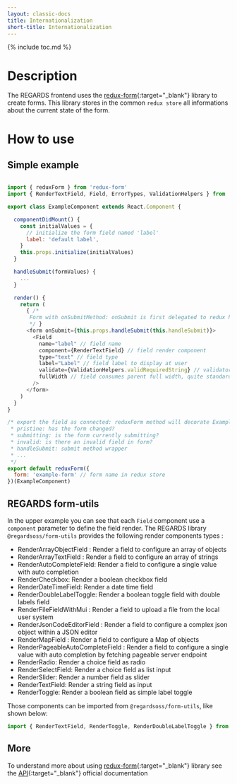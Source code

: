 ```yaml
---
layout: classic-docs
title: Internationalization
short-title: Internationalization
---
```


{% include toc.md %}

# Description

The REGARDS frontend uses the [redux-form](https://redux-form.com/6.8.0/){:target="_blank"} library to create forms.
This library stores in the common `redux store` all informations about the current state of the form.

# How to use

## Simple example

```javascript

import { reduxForm } from 'redux-form'
import { RenderTextField, Field, ErrorTypes, ValidationHelpers } from '@regardsoss/form-utils'

export class ExampleComponent extends React.Component {

  componentDidMount() {
    const initialValues = {
      // initialize the form field named 'label'
      label: 'default label',
    }
    this.props.initialize(initialValues)
  }

  handleSubmit(formValues) {
    ...
  }

  render() {
    return (
      { /* 
       Form with onSubmitMethod: onSubmit is first delegated to redux handleSubmit method that calls this.handleSubmit after execution. That mechanism allows Redux forms to compute mulitple state variable (pristine, invalid, submitting...)
       */ }
      <form onSubmit={this.props.handleSubmit(this.handleSubmit)}> 
        <Field
          name="label" // field name
          component={RenderTextField} // field render component
          type="text" // field type
          label="Label" // field label to display at user
          validate={ValidationHelpers.validRequiredString} // validator: computes if the field value is valid
          fullWidth // field consumes parent full width, quite standard in REGARDS frontend
        />
      </form>
    )
  }
}

/* export the field as connected: reduxForm method will decorate ExampleComponent to add many properties like:
 * pristine: has the form changed?
 * submitting: is the form currently submitting?
 * invalid: is there an invalid field in form?
 * handleSubmit: submit method wrapper
 * ...
 */ 
export default reduxForm({
  form: 'example-form' // form name in redux store
})(ExampleComponent)

```

## REGARDS form-utils

In the upper example you can see that each `Field` component use a `component` parameter to define the field render. The REGARDS
library  `@regardsoss/form-utils` provides the following render components types :

- RenderArrayObjectField : Render a field to configure an array of objects
- RenderArrayTextField : Render a field to configure an array of strings
- RenderAutoCompleteField: Render a field to configure a single value with auto completion
- RenderCheckbox: Render a boolean checkbox field
- RenderDateTimeField: Render a date time field
- RenderDoubleLabelToggle: Render a boolean toggle field with double labels field
- RenderFileFieldWithMui : Render a field to upload a file from the local user system
- RenderJsonCodeEditorField : Render a  field to configure a complex json object within a JSON editor
- RenderMapField : Render a field to configure a Map of objects
- RenderPageableAutoCompleteField : Render a field to configure a single value with auto completion by fetching pageable server endpoint
- RenderRadio: Render a choice field as radio
- RenderSelectField: Render a choice field as list input
- RenderSlider: Render a number field as slider
- RenderTextField: Render a string field as input
- RenderToggle: Render a boolean field as simple label toggle


Those components can be imported from `@regardsoss/form-utils`, like shown below: 

```javascript
import { RenderTextField, RenderToggle, RenderDoubleLabelToggle } from `@regardsoss/form-utils`
```

## More

To understand more about using [redux-form](https://redux-form.com/6.8.0/){:target="_blank"} library see the [API](https://redux-form.com/6.8.0/docs/api/){:target="_blank"} official documentation 
